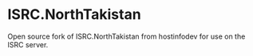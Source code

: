 # ISRC.NorthTakistan

Open source fork of ISRC.NorthTakistan from hostinfodev for use on the ISRC server.